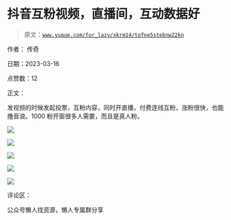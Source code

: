 # 抖音互粉视频，直播间，互动数据好

> 原文：[`www.yuque.com/for_lazy/xkrm14/tofne5stebnw22kn`](https://www.yuque.com/for_lazy/xkrm14/tofne5stebnw22kn)



作者： 传奇



日期：2023-03-16



点赞数：12



正文：



发视频的时候发起投票，互粉内容，同时开直播，付费连线互粉，涨粉很快，也能撸音浪。1000 粉开窗很多人需要，而且是真人粉。



![](img/afa82326cf73e02292576c7921cd627f.png)  

![](img/cf211771847732fe322c171b178a58df.png)  

![](img/d4889e192fca22e245b5df4255f8ea46.png)  

![](img/d8147dfd6534ee894a263be8339b9164.png)  

![](img/2dcbeee296b020d51f080f4c7cb44a4a.png)  

评论区：



公众号懒人找资源，懒人专属群分享

</ne-p></ne-p></ne-p></ne-p></ne-p>